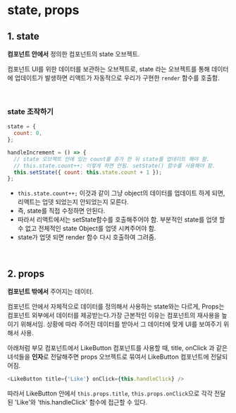 # state, props

## 1. state

**컴포넌트 안에서** 정의한 컴포넌트의 state 오브젝트.

컴포넌트 UI를 위한 데이터를 보관하는 오브젝트로, state 라는 오브젝트를 통해 데이터에 업데이트가 발생하면 리액트가 자동적으로 우리가 구현한 `render` 함수를 호출함.

<br>

### state 조작하기

```javascript
state = {
  count: 0,
};

handleIncrement = () => {
  // state 오브젝트 안에 있는 count를 증가 한 뒤 state를 업데이트 해야 함.
  // this.state.count++; 이렇게 하면 안됨. setState() 함수를 사용해야 함.
  this.setState({ count: this.state.count + 1 });
};
```

- `this.state.count++;` 이것과 같이 그냥 object의 데이터를 업데이트 하게 되면, 리액트는 업뎃 되었는지 안되었는지 모른다.
- 즉, state를 직접 수정하면 안된다.
- 따라서 리액트에서는 setState함수를 호출해주어야 함. 부분적인 state를 업뎃 할 수 없고 전체적인 state Object를 업뎃 시켜주어야 함. 
- state가 업뎃 되면 render 함수 다시 호출하여 그려줌.

<br>

## 2. props

**컴포넌트 밖에서** 주어지는 데이터.

컴포넌트 안에서 자체적으로 데이터를 정의해서 사용하는 state와는 다르게, Props는 컴포넌트 외부에서 데이터를 제공받는다.가장 근본적인 이유는 컴포넌트의 재사용을 높이기 위해서임. 상황에 따라 주어진 데이터를 받아서 그 데이터에 맞게 UI를 보여주기 위해서 사용.

아래처럼 부모 컴포넌트에서 LikeButton 컴포넌트를 사용할 때, title, onClick 과 같은 녀석들을 **인자**로 전달해주면 props 오브젝트로 묶여서 LikeButton 컴포넌트에 전달되어짐.

```javascript
<LikeButton title={'Like'} onClick={this.handleClick} />
```

따라서 LikeButton 안에서 `this.props.title`, `this.props.onClick`으로 각각 전달된 'Like'와 'this.handleClick' 함수에 접근할 수 있다.